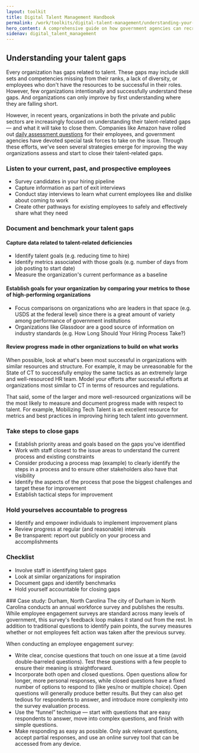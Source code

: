 ```yaml
---
layout: toolkit
title: Digital Talent Management Handbook
permalink: /work/toolkits/digital-talent-management/understanding-your-talent-gaps/
hero_content: A comprehensive guide on how government agencies can recruit, hire, onboard, and retain digital talent.
sidenav: digital_talent_management
---
```


## Understanding your talent gaps
Every organization has gaps related to talent. These gaps may include skill sets and competencies missing from their ranks, a lack of diversity, or employees who don't have the resources to be successful in their roles. However, few organizations intentionally and successfully understand these gaps. And organizations can only improve by first understanding where they are falling short.

However, in recent years, organizations in both the private and public sectors  are increasingly focused on understanding their talent-related gaps — and what it will take to close them. Companies like Amazon have rolled out [daily assessment questions](https://www.cnbc.com/2018/03/30/amazon-employee-reaction-to-hr-programs-connections-forte.html) for their employees, and government agencies have devoted special task forces to take on the issue. Through these efforts, we've seen several strategies emerge for improving the way organizations assess and start to close their talent-related gaps.

### Listen to your current, past, and prospective employees
- Survey candidates in your hiring pipeline
- Capture information as part of exit interviews
- Conduct stay interviews to learn what current employees like and dislike about coming to work
- Create other pathways for existing employees to safely and effectively share what they need

### Document and benchmark your talent gaps
#### Capture data related to talent-related deficiencies
- Identify talent goals (e.g. reducing time to hire)
- Identify metrics associated with those goals (e.g. number of days from job posting to start date)
- Measure the organization's current performance as a baseline

#### Establish goals for your organization by comparing your metrics to those of high-performing organizations
- Focus comparisons on organizations who are leaders in that space (e.g. USDS at the federal level) since there is a great amount of variety among performance of government institutions
- Organizations like Glassdoor are a good source of information on industry standards (e.g. How Long Should Your Hiring Process Take?)

#### Review progress made in other organizations to build on what works
When possible, look at what's been most successful in organizations with similar resources and structure. For example, it may be unreasonable for the State of CT to successfully employ the same tactics as an extremely large and well-resourced HR team. Model your efforts after successful efforts at organizations most similar to CT in terms of resources and regulations.

That said, some of the larger and more well-resourced organizations will be the most likely to measure and document progress made with respect to talent. For example, Mobilizing Tech Talent is an excellent resource for metrics and best practices in improving hiring tech talent into government.

### Take steps to close gaps
- Establish priority areas and goals based on the gaps you've identified
- Work with staff closest to the issue areas to understand the current process and existing constraints
- Consider producing a process map (example) to clearly identify the steps in a process and to ensure other stakeholders also have that visibility
- Identify the aspects of the process that pose the biggest challenges and target these for improvement
- Establish tactical steps for improvement

### Hold yourselves accountable to progress
- Identify and empower individuals to implement improvement plans
- Review progress at regular (and reasonable) intervals
- Be transparent: report out publicly on your process and accomplishments

### Checklist
- Involve staff in identifying talent gaps
- Look at similar organizations for inspiration
- Document gaps and identify benchmarks
- Hold yourself accountable for closing gaps

<div class='bg-warning p-4 mt-5' markdown='1'>
### Case study: Durham, North Carolina
The city of Durham in North Carolina conducts an annual workforce survey and publishes the results. While employee engagement surveys are standard across many levels of government, this survey's feedback loop makes it stand out from the rest. In addition to traditional questions to identify pain points, the survey measures whether or not employees felt action was taken after the previous survey.

When conducting an employee engagement survey:
- Write clear, concise questions that touch on one issue at a time (avoid double-barreled questions). Test these questions with a few people to ensure their meaning is straightforward.
- Incorporate both open and closed questions. Open questions allow for longer, more personal responses, while closed questions have a fixed number of options to respond to (like yes/no or multiple choice). Open questions will generally produce better results. But they can also get tedious for respondents to answer, and introduce more complexity into the survey evaluation process.
- Use the “funnel” technique — start with questions that are easy respondents to answer, move into complex questions, and finish with simple questions.
- Make responding as easy as possible. Only ask relevant questions, accept partial responses, and use an online survey tool that can be accessed from any device.
</div>
